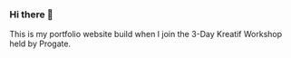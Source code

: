 ### Hi there 👋

This is my portfolio website build when I join the 3-Day Kreatif Workshop held by Progate.
